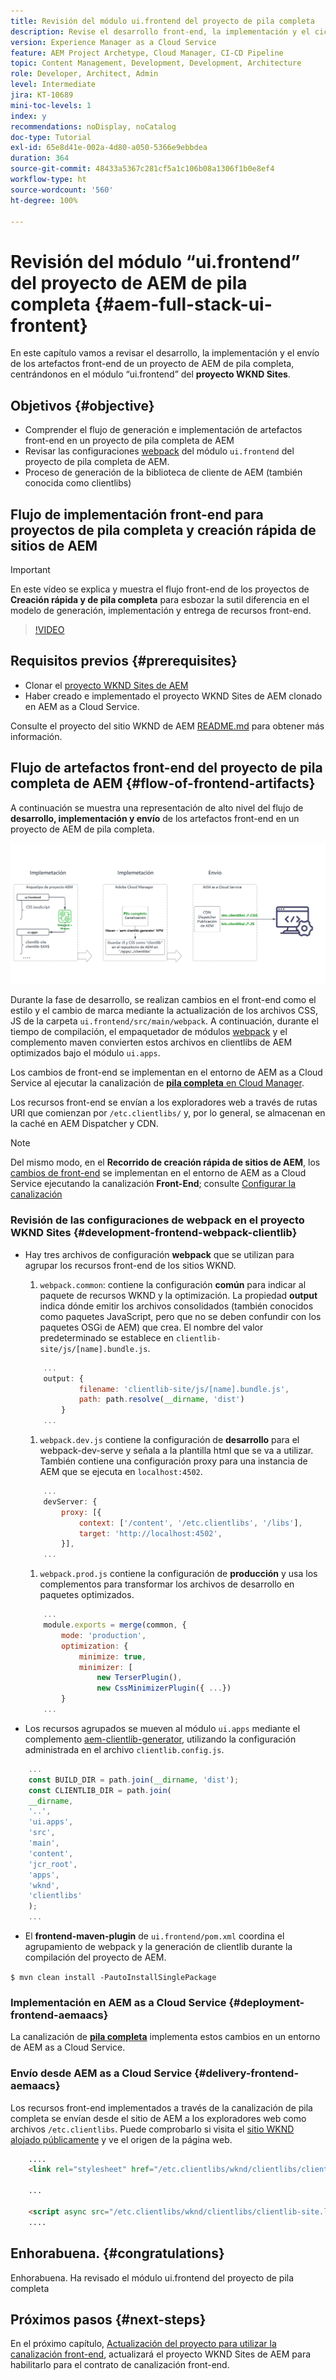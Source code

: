 ```yaml
---
title: Revisión del módulo ui.frontend del proyecto de pila completa
description: Revise el desarrollo front-end, la implementación y el ciclo de vida de envío de un proyecto de AEM Sites de pila completa basado en Maven.
version: Experience Manager as a Cloud Service
feature: AEM Project Archetype, Cloud Manager, CI-CD Pipeline
topic: Content Management, Development, Development, Architecture
role: Developer, Architect, Admin
level: Intermediate
jira: KT-10689
mini-toc-levels: 1
index: y
recommendations: noDisplay, noCatalog
doc-type: Tutorial
exl-id: 65e8d41e-002a-4d80-a050-5366e9ebbdea
duration: 364
source-git-commit: 48433a5367c281cf5a1c106b08a1306f1b0e8ef4
workflow-type: ht
source-wordcount: '560'
ht-degree: 100%

---
```


# Revisión del módulo “ui.frontend” del proyecto de AEM de pila completa {#aem-full-stack-ui-frontent}

En este capítulo vamos a revisar el desarrollo, la implementación y el envío de los artefactos front-end de un proyecto de AEM de pila completa, centrándonos en el módulo “ui.frontend” del __proyecto WKND Sites__.


## Objetivos {#objective}

* Comprender el flujo de generación e implementación de artefactos front-end en un proyecto de pila completa de AEM
* Revisar las configuraciones [webpack](https://webpack.js.org/) del módulo `ui.frontend` del proyecto de pila completa de AEM.
* Proceso de generación de la biblioteca de cliente de AEM (también conocida como clientlibs)

## Flujo de implementación front-end para proyectos de pila completa y creación rápida de sitios de AEM

>[!IMPORTANT]
>
>En este vídeo se explica y muestra el flujo front-end de los proyectos de **Creación rápida y de pila completa** para esbozar la sutil diferencia en el modelo de generación, implementación y entrega de recursos front-end.

>[!VIDEO](https://video.tv.adobe.com/v/3409344?quality=12&learn=on)

## Requisitos previos {#prerequisites}


* Clonar el [proyecto WKND Sites de AEM](https://github.com/adobe/aem-guides-wknd)
* Haber creado e implementado el proyecto WKND Sites de AEM clonado en AEM as a Cloud Service.

Consulte el proyecto del sitio WKND de AEM [README.md](https://github.com/adobe/aem-guides-wknd/blob/main/README.md) para obtener más información.

## Flujo de artefactos front-end del proyecto de pila completa de AEM {#flow-of-frontend-artifacts}

A continuación se muestra una representación de alto nivel del flujo de __desarrollo, implementación y envío__ de los artefactos front-end en un proyecto de AEM de pila completa.

![Desarrollo, implementación y envío de artefactos front-end](assets/Dev-Deploy-Delivery-AEM-Project.png)


Durante la fase de desarrollo, se realizan cambios en el front-end como el estilo y el cambio de marca mediante la actualización de los archivos CSS, JS de la carpeta `ui.frontend/src/main/webpack`. A continuación, durante el tiempo de compilación, el empaquetador de módulos [webpack](https://webpack.js.org/) y el complemento maven convierten estos archivos en clientlibs de AEM optimizados bajo el módulo `ui.apps`.

Los cambios de front-end se implementan en el entorno de AEM as a Cloud Service al ejecutar la canalización de [__pila completa__ en Cloud Manager](https://experienceleague.adobe.com/docs/experience-manager-cloud-service/content/implementing/using-cloud-manager/cicd-pipelines/introduction-ci-cd-pipelines.html?lang=es).

Los recursos front-end se envían a los exploradores web a través de rutas URI que comienzan por `/etc.clientlibs/` y, por lo general, se almacenan en la caché en AEM Dispatcher y CDN.


>[!NOTE]
>
> Del mismo modo, en el __Recorrido de creación rápida de sitios de AEM__, los [cambios de front-end](https://experienceleague.adobe.com/docs/experience-manager-cloud-service/content/sites/administering/site-creation/quick-site/customize-theme.html?lang=es) se implementan en el entorno de AEM as a Cloud Service ejecutando la canalización __Front-End__; consulte [Configurar la canalización](https://experienceleague.adobe.com/docs/experience-manager-cloud-service/content/sites/administering/site-creation/quick-site/pipeline-setup.html?lang=es)

### Revisión de las configuraciones de webpack en el proyecto WKND Sites {#development-frontend-webpack-clientlib}

* Hay tres archivos de configuración __webpack__ que se utilizan para agrupar los recursos front-end de los sitios WKND.

   1. `webpack.common`: contiene la configuración __común__ para indicar al paquete de recursos WKND y la optimización. La propiedad __output__ indica dónde emitir los archivos consolidados (también conocidos como paquetes JavaScript, pero que no se deben confundir con los paquetes OSGi de AEM) que crea. El nombre del valor predeterminado se establece en `clientlib-site/js/[name].bundle.js`.

  ```javascript
      ...
      output: {
              filename: 'clientlib-site/js/[name].bundle.js',
              path: path.resolve(__dirname, 'dist')
          }
      ...    
  ```

   1. `webpack.dev.js` contiene la configuración de __desarrollo__ para el webpack-dev-serve y señala a la plantilla html que se va a utilizar. También contiene una configuración proxy para una instancia de AEM que se ejecuta en `localhost:4502`.

  ```javascript
      ...
      devServer: {
          proxy: [{
              context: ['/content', '/etc.clientlibs', '/libs'],
              target: 'http://localhost:4502',
          }],
      ...    
  ```

   1. `webpack.prod.js` contiene la configuración de __producción__ y usa los complementos para transformar los archivos de desarrollo en paquetes optimizados.

  ```javascript
      ...
      module.exports = merge(common, {
          mode: 'production',
          optimization: {
              minimize: true,
              minimizer: [
                  new TerserPlugin(),
                  new CssMinimizerPlugin({ ...})
          }
      ...    
  ```


* Los recursos agrupados se mueven al módulo `ui.apps` mediante el complemento [aem-clientlib-generator](https://www.npmjs.com/package/aem-clientlib-generator), utilizando la configuración administrada en el archivo `clientlib.config.js`.

```javascript
    ...
    const BUILD_DIR = path.join(__dirname, 'dist');
    const CLIENTLIB_DIR = path.join(
    __dirname,
    '..',
    'ui.apps',
    'src',
    'main',
    'content',
    'jcr_root',
    'apps',
    'wknd',
    'clientlibs'
    );
    ...
```

* El __frontend-maven-plugin__ de `ui.frontend/pom.xml` coordina el agrupamiento de webpack y la generación de clientlib durante la compilación del proyecto de AEM.

`$ mvn clean install -PautoInstallSinglePackage`

### Implementación en AEM as a Cloud Service {#deployment-frontend-aemaacs}

La canalización de [__pila completa__](https://experienceleague.adobe.com/docs/experience-manager-cloud-service/content/implementing/using-cloud-manager/cicd-pipelines/introduction-ci-cd-pipelines.html?lang=es#full-stack-pipeline) implementa estos cambios en un entorno de AEM as a Cloud Service.


### Envío desde AEM as a Cloud Service {#delivery-frontend-aemaacs}

Los recursos front-end implementados a través de la canalización de pila completa se envían desde el sitio de AEM a los exploradores web como archivos `/etc.clientlibs`. Puede comprobarlo si visita el [sitio WKND alojado públicamente](https://wknd.site/content/wknd/us/en.html) y ve el origen de la página web.

```html
    ....
    <link rel="stylesheet" href="/etc.clientlibs/wknd/clientlibs/clientlib-site.lc-181cd4102f7f49aa30eea548a7715c31-lc.min.css" type="text/css">

    ...

    <script async src="/etc.clientlibs/wknd/clientlibs/clientlib-site.lc-d4e7c03fe5c6a405a23b3ca1cc3dcd3d-lc.min.js"></script>
    ....
```

## Enhorabuena. {#congratulations}

Enhorabuena. Ha revisado el módulo ui.frontend del proyecto de pila completa

## Próximos pasos {#next-steps}

En el próximo capítulo, [Actualización del proyecto para utilizar la canalización front-end](update-project.md), actualizará el proyecto WKND Sites de AEM para habilitarlo para el contrato de canalización front-end.
